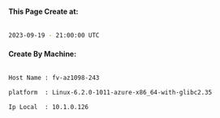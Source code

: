 
   
#### This Page Create at:

```bash

2023-09-19 - 21:00:00 UTC

```

#### Create By Machine:

```bash

Host Name : fv-az1098-243

platform  : Linux-6.2.0-1011-azure-x86_64-with-glibc2.35

Ip Local  : 10.1.0.126

```


